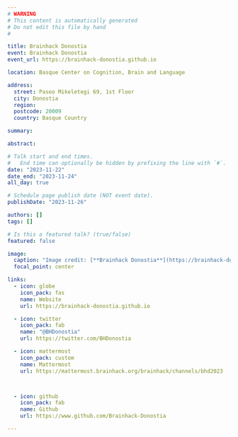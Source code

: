 ```yaml
---
# WARNING
# This content is automatically generated
# Do not edit this file by hand
#

title: Brainhack Donostia
event: Brainhack Donostia
event_url: https://brainhack-donostia.github.io

location: Basque Center on Cognition, Brain and Language

address:
  street: Paseo Mikeletegi 69, 1st Floor
  city: Donostia
  region:
  postcode: 20009
  country: Basque Country

summary:

abstract:

# Talk start and end times.
#   End time can optionally be hidden by prefixing the line with `#`.
date: "2023-11-22"
date_end: "2023-11-24"
all_day: true

# Schedule page publish date (NOT event date).
publishDate: "2023-11-26"

authors: []
tags: []

# Is this a featured talk? (true/false)
featured: false

image:
  caption: "Image credit: [**Brainhack Donostia**](https://brainhack-donostia.github.io)"
  focal_point: center

links:
  - icon: globe
    icon_pack: fas
    name: Website
    url: https://brainhack-donostia.github.io

  - icon: twitter
    icon_pack: fab
    name: "@BHDonostia"
    url: https://twitter.com/BHDonostia

  - icon: mattermost
    icon_pack: custom
    name: Mattermost
    url: https://mattermost.brainhack.org/brainhack/channels/bhd2023



  - icon: github
    icon_pack: fab
    name: Github
    url: https://www.github.com/Brainhack-Donostia

---
```

